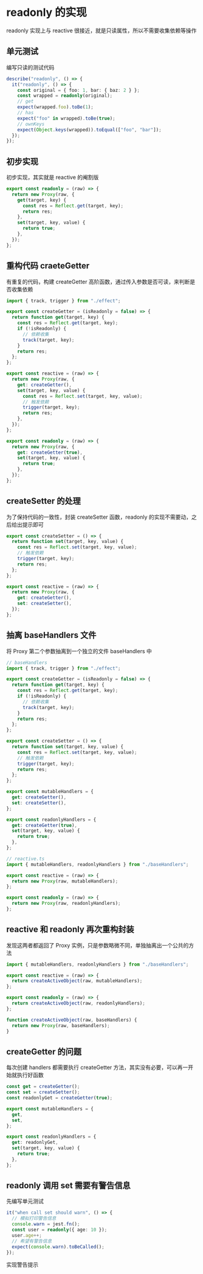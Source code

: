 # readonly 的实现

readonly 实现上与 reactive 很接近，就是只读属性，所以不需要收集依赖等操作

## 单元测试

编写只读的测试代码

```ts
describe("readonly", () => {
  it("readonly", () => {
    const original = { foo: 1, bar: { baz: 2 } };
    const wrapped = readonly(original);
    // get
    expect(wrapped.foo).toBe(1);
    // has
    expect("foo" in wrapped).toBe(true);
    // ownKeys
    expect(Object.keys(wrapped)).toEqual(["foo", "bar"]);
  });
});
```

## 初步实现

初步实现，其实就是 reactive 的阉割版

```ts
export const readonly = (raw) => {
  return new Proxy(raw, {
    get(target, key) {
      const res = Reflect.get(target, key);
      return res;
    },
    set(target, key, value) {
      return true;
    },
  });
};
```

## 重构代码 craeteGetter

有重复的代码，构建 createGetter 高阶函数，通过传入参数是否可读，来判断是否收集依赖

```ts
import { track, trigger } from "./effect";

export const createGetter = (isReadonly = false) => {
  return function get(target, key) {
    const res = Reflect.get(target, key);
    if (!isReadonly) {
      // 依赖收集
      track(target, key);
    }
    return res;
  };
};

export const reactive = (raw) => {
  return new Proxy(raw, {
    get: createGetter(),
    set(target, key, value) {
      const res = Reflect.set(target, key, value);
      // 触发依赖
      trigger(target, key);
      return res;
    },
  });
};

export const readonly = (raw) => {
  return new Proxy(raw, {
    get: createGetter(true),
    set(target, key, value) {
      return true;
    },
  });
};
```

## createSetter 的处理

为了保持代码的一致性，封装 createSetter 函数，readonly 的实现不需要动，之后给出提示即可

```ts
export const createSetter = () => {
  return function set(target, key, value) {
    const res = Reflect.set(target, key, value);
    // 触发依赖
    trigger(target, key);
    return res;
  };
};

export const reactive = (raw) => {
  return new Proxy(raw, {
    get: createGetter(),
    set: createSetter(),
  });
};
```

## 抽离 baseHandlers 文件

将 Proxy 第二个参数抽离到一个独立的文件 baseHandlers 中

```ts
// baseHandlers
import { track, trigger } from "./effect";

export const createGetter = (isReadonly = false) => {
  return function get(target, key) {
    const res = Reflect.get(target, key);
    if (!isReadonly) {
      // 依赖收集
      track(target, key);
    }
    return res;
  };
};

export const createSetter = () => {
  return function set(target, key, value) {
    const res = Reflect.set(target, key, value);
    // 触发依赖
    trigger(target, key);
    return res;
  };
};

export const mutableHandlers = {
  get: createGetter(),
  set: createSetter(),
};

export const readonlyHandlers = {
  get: createGetter(true),
  set(target, key, value) {
    return true;
  },
};
```

```ts
// reactive.ts
import { mutableHandlers, readonlyHandlers } from "./baseHandlers";

export const reactive = (raw) => {
  return new Proxy(raw, mutableHandlers);
};

export const readonly = (raw) => {
  return new Proxy(raw, readonlyHandlers);
};
```

## reactive 和 readonly 再次重构封装

发现这两者都返回了 Proxy 实例，只是参数略微不同，单独抽离出一个公共的方法

```ts
import { mutableHandlers, readonlyHandlers } from "./baseHandlers";

export const reactive = (raw) => {
  return createActiveObject(raw, mutableHandlers);
};

export const readonly = (raw) => {
  return createActiveObject(raw, readonlyHandlers);
};

function createActiveObject(raw, baseHandlers) {
  return new Proxy(raw, baseHandlers);
}
```

## createGetter 的问题

每次创建 handlers 都需要执行 createGetter 方法，其实没有必要，可以再一开始就执行好函数

```ts
const get = createGetter();
const set = createSetter();
const readonlyGet = createGetter(true);

export const mutableHandlers = {
  get,
  set,
};

export const readonlyHandlers = {
  get: readonlyGet,
  set(target, key, value) {
    return true;
  },
};
```

## readonly 调用 set 需要有警告信息

先编写单元测试

```ts
it("when call set should warn", () => {
  // 模拟打印警告信息
  console.warn = jest.fn();
  const user = readonly({ age: 10 });
  user.age++;
  // 希望有警告信息
  expect(console.warn).toBeCalled();
});
```

实现警告提示
